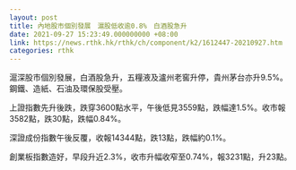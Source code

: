 ```yaml
---
layout: post
title: 內地股市個別發展　滬股低收逾0.8%　白酒股急升
date: 2021-09-27 15:23:49.000000000 +08:00
link: https://news.rthk.hk/rthk/ch/component/k2/1612447-20210927.htm
categories: rthk
---
```


滬深股市個別發展，白酒股急升，五糧液及瀘州老窖升停，貴州茅台亦升9.5%。鋼鐵、造紙、石油及環保股受壓。

上證指數先升後跌，跌穿3600點水平，午後低見3559點，跌幅達1.5%。收市報3582點，跌30點，跌幅0.84%。

深證成份指數午後反覆，收報14344點，跌13點，跌幅約0.1%。

創業板指數造好，早段升近2.3%，收市升幅收窄至0.74%，報3231點，升23點。
